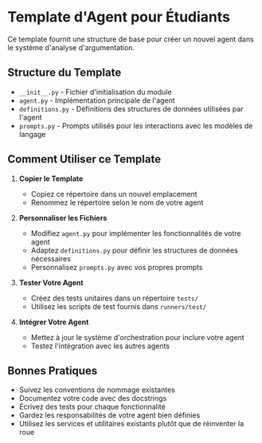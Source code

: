 # Template d'Agent pour Étudiants

Ce template fournit une structure de base pour créer un nouvel agent dans le système d'analyse d'argumentation.

## Structure du Template

- `__init__.py` - Fichier d'initialisation du module
- `agent.py` - Implémentation principale de l'agent
- `definitions.py` - Définitions des structures de données utilisées par l'agent
- `prompts.py` - Prompts utilisés pour les interactions avec les modèles de langage

## Comment Utiliser ce Template

1. **Copier le Template**
   - Copiez ce répertoire dans un nouvel emplacement
   - Renommez le répertoire selon le nom de votre agent

2. **Personnaliser les Fichiers**
   - Modifiez `agent.py` pour implémenter les fonctionnalités de votre agent
   - Adaptez `definitions.py` pour définir les structures de données nécessaires
   - Personnalisez `prompts.py` avec vos propres prompts

3. **Tester Votre Agent**
   - Créez des tests unitaires dans un répertoire `tests/`
   - Utilisez les scripts de test fournis dans `runners/test/`

4. **Intégrer Votre Agent**
   - Mettez à jour le système d'orchestration pour inclure votre agent
   - Testez l'intégration avec les autres agents

## Bonnes Pratiques

- Suivez les conventions de nommage existantes
- Documentez votre code avec des docstrings
- Écrivez des tests pour chaque fonctionnalité
- Gardez les responsabilités de votre agent bien définies
- Utilisez les services et utilitaires existants plutôt que de réinventer la roue